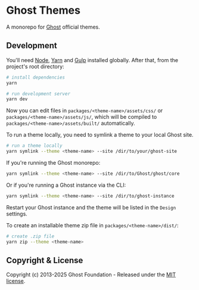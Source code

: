 # Ghost Themes

A monorepo for [Ghost](https://github.com/TryGhost/Ghost) official themes. 

## Development

You'll need [Node](https://nodejs.org/), [Yarn](https://yarnpkg.com/) and [Gulp](https://gulpjs.com) installed globally. After that, from the project's root directory:

```bash
# install dependencies
yarn

# run development server
yarn dev
```

Now you can edit files in `packages/<theme-name>/assets/css/` or `packages/<theme-name>/assets/js/`, which will be compiled to `packages/<theme-name>/assets/built/` automatically.

To run a theme locally, you need to symlink a theme to your local Ghost site.

```bash
# run a theme locally
yarn symlink --theme <theme-name> --site /dir/to/your/ghost-site
```

If you're running the Ghost monorepo:
```bash
yarn symlink --theme <theme-name> --site /dir/to/Ghost/ghost/core
```

Or if you're running a Ghost instance via the CLI:
```bash
yarn symlink --theme <theme-name> --site /dir/to/ghost-instance
```

Restart your Ghost instance and the theme will be listed in the `Design` settings.

To create an installable theme zip file in `packages/<theme-name>/dist/`:

```bash
# create .zip file
yarn zip --theme <theme-name>
```



## Copyright & License

Copyright (c) 2013-2025 Ghost Foundation - Released under the [MIT license](LICENSE).
